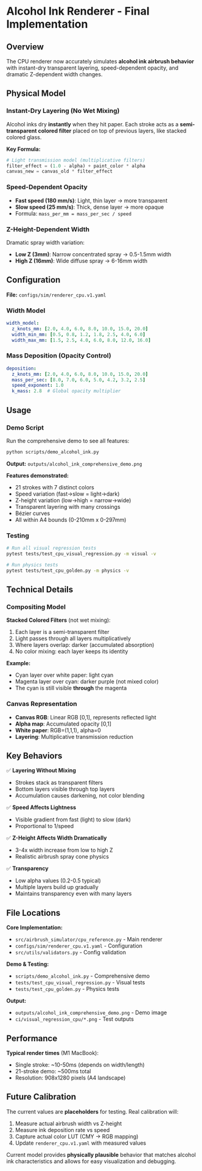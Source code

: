 # Alcohol Ink Renderer - Final Implementation

## Overview
The CPU renderer now accurately simulates **alcohol ink airbrush behavior** with instant-dry transparent layering, speed-dependent opacity, and dramatic Z-dependent width changes.

## Physical Model

### Instant-Dry Layering (No Wet Mixing)
Alcohol inks dry **instantly** when they hit paper. Each stroke acts as a **semi-transparent colored filter** placed on top of previous layers, like stacked colored glass.

**Key Formula:**
```python
# Light transmission model (multiplicative filters)
filter_effect = (1.0 - alpha) + paint_color * alpha
canvas_new = canvas_old * filter_effect
```

### Speed-Dependent Opacity
- **Fast speed (180 mm/s)**: Light, thin layer → more transparent
- **Slow speed (25 mm/s)**: Thick, dense layer → more opaque
- Formula: `mass_per_mm = mass_per_sec / speed`

### Z-Height-Dependent Width
Dramatic spray width variation:
- **Low Z (3mm)**: Narrow concentrated spray → 0.5-1.5mm width
- **High Z (16mm)**: Wide diffuse spray → 6-16mm width

## Configuration

**File:** `configs/sim/renderer_cpu.v1.yaml`

### Width Model
```yaml
width_model:
  z_knots_mm: [2.0, 4.0, 6.0, 8.0, 10.0, 15.0, 20.0]
  width_min_mm: [0.5, 0.8, 1.2, 1.8, 2.5, 4.0, 6.0]
  width_max_mm: [1.5, 2.5, 4.0, 6.0, 8.0, 12.0, 16.0]
```

### Mass Deposition (Opacity Control)
```yaml
deposition:
  z_knots_mm: [2.0, 4.0, 6.0, 8.0, 10.0, 15.0, 20.0]
  mass_per_sec: [8.0, 7.0, 6.0, 5.0, 4.2, 3.2, 2.5]
  speed_exponent: 1.0
  k_mass: 2.8  # Global opacity multiplier
```

## Usage

### Demo Script
Run the comprehensive demo to see all features:
```bash
python scripts/demo_alcohol_ink.py
```

**Output:** `outputs/alcohol_ink_comprehensive_demo.png`

**Features demonstrated:**
- 21 strokes with 7 distinct colors
- Speed variation (fast→slow = light→dark)
- Z-height variation (low→high = narrow→wide)
- Transparent layering with many crossings
- Bézier curves
- All within A4 bounds (0-210mm x 0-297mm)

### Testing
```bash
# Run all visual regression tests
pytest tests/test_cpu_visual_regression.py -m visual -v

# Run physics tests
pytest tests/test_cpu_golden.py -m physics -v
```

## Technical Details

### Compositing Model
**Stacked Colored Filters** (not wet mixing):

1. Each layer is a semi-transparent filter
2. Light passes through all layers multiplicatively
3. Where layers overlap: darker (accumulated absorption)
4. No color mixing: each layer keeps its identity

**Example:**
- Cyan layer over white paper: light cyan
- Magenta layer over cyan: darker purple (not mixed color)
- The cyan is still visible **through** the magenta

### Canvas Representation
- **Canvas RGB**: Linear RGB [0,1], represents reflected light
- **Alpha map**: Accumulated opacity [0,1]
- **White paper**: RGB=(1,1,1), alpha=0
- **Layering**: Multiplicative transmission reduction

## Key Behaviors

✅ **Layering Without Mixing**
- Strokes stack as transparent filters
- Bottom layers visible through top layers
- Accumulation causes darkening, not color blending

✅ **Speed Affects Lightness**
- Visible gradient from fast (light) to slow (dark)
- Proportional to 1/speed

✅ **Z-Height Affects Width Dramatically**
- 3-4x width increase from low to high Z
- Realistic airbrush spray cone physics

✅ **Transparency**
- Low alpha values (0.2-0.5 typical)
- Multiple layers build up gradually
- Maintains transparency even with many layers

## File Locations

**Core Implementation:**
- `src/airbrush_simulator/cpu_reference.py` - Main renderer
- `configs/sim/renderer_cpu.v1.yaml` - Configuration
- `src/utils/validators.py` - Config validation

**Demo & Testing:**
- `scripts/demo_alcohol_ink.py` - Comprehensive demo
- `tests/test_cpu_visual_regression.py` - Visual tests
- `tests/test_cpu_golden.py` - Physics tests

**Output:**
- `outputs/alcohol_ink_comprehensive_demo.png` - Demo image
- `ci/visual_regression_cpu/*.png` - Test outputs

## Performance

**Typical render times** (M1 MacBook):
- Single stroke: ~10-50ms (depends on width/length)
- 21-stroke demo: ~500ms total
- Resolution: 908x1280 pixels (A4 landscape)

## Future Calibration

The current values are **placeholders** for testing. Real calibration will:
1. Measure actual airbrush width vs Z-height
2. Measure ink deposition rate vs speed
3. Capture actual color LUT (CMY → RGB mapping)
4. Update `renderer_cpu.v1.yaml` with measured values

Current model provides **physically plausible** behavior that matches alcohol ink characteristics and allows for easy visualization and debugging.

